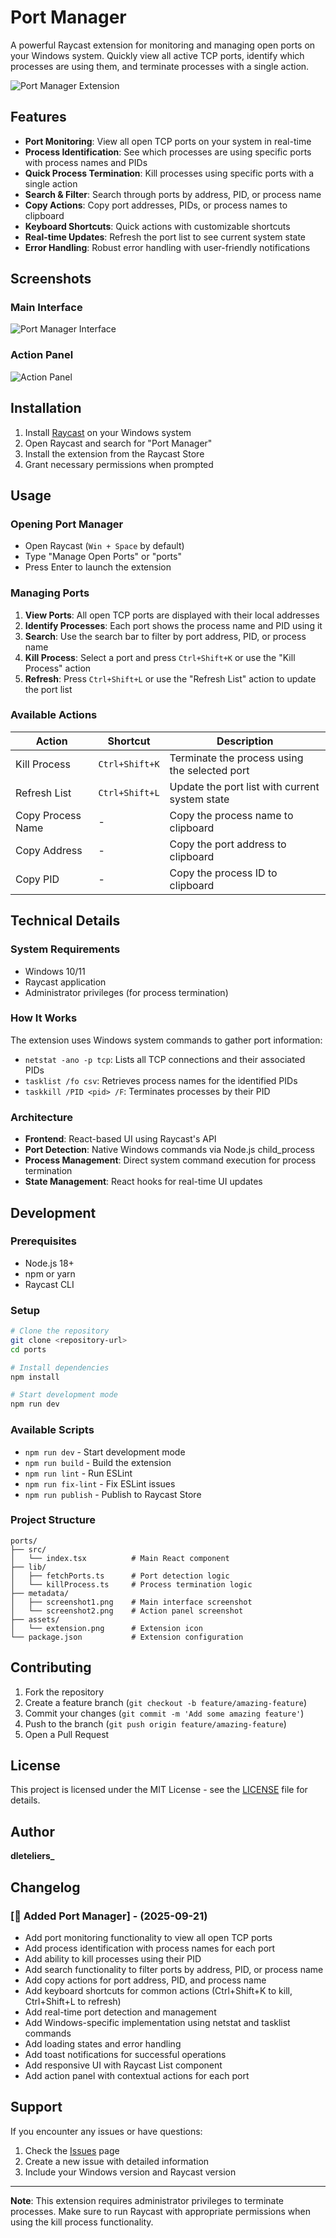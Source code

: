 # Port Manager

A powerful Raycast extension for monitoring and managing open ports on your Windows system. Quickly view all active TCP ports, identify which processes are using them, and terminate processes with a single action.

![Port Manager Extension](metadata/screenshot1.png)

## Features

- **Port Monitoring**: View all open TCP ports on your system in real-time
- **Process Identification**: See which processes are using specific ports with process names and PIDs
- **Quick Process Termination**: Kill processes using specific ports with a single action
- **Search & Filter**: Search through ports by address, PID, or process name
- **Copy Actions**: Copy port addresses, PIDs, or process names to clipboard
- **Keyboard Shortcuts**: Quick actions with customizable shortcuts
- **Real-time Updates**: Refresh the port list to see current system state
- **Error Handling**: Robust error handling with user-friendly notifications

## Screenshots

### Main Interface
![Port Manager Interface](metadata/screenshot1.png)

### Action Panel
![Action Panel](metadata/screenshot2.png)

## Installation

1. Install [Raycast](https://raycast.com/) on your Windows system
2. Open Raycast and search for "Port Manager"
3. Install the extension from the Raycast Store
4. Grant necessary permissions when prompted

## Usage

### Opening Port Manager
- Open Raycast (`Win + Space` by default)
- Type "Manage Open Ports" or "ports"
- Press Enter to launch the extension

### Managing Ports
1. **View Ports**: All open TCP ports are displayed with their local addresses
2. **Identify Processes**: Each port shows the process name and PID using it
3. **Search**: Use the search bar to filter by port address, PID, or process name
4. **Kill Process**: Select a port and press `Ctrl+Shift+K` or use the "Kill Process" action
5. **Refresh**: Press `Ctrl+Shift+L` or use the "Refresh List" action to update the port list

### Available Actions

| Action | Shortcut | Description |
|--------|----------|-------------|
| Kill Process | `Ctrl+Shift+K` | Terminate the process using the selected port |
| Refresh List | `Ctrl+Shift+L` | Update the port list with current system state |
| Copy Process Name | - | Copy the process name to clipboard |
| Copy Address | - | Copy the port address to clipboard |
| Copy PID | - | Copy the process ID to clipboard |

## Technical Details

### System Requirements
- Windows 10/11
- Raycast application
- Administrator privileges (for process termination)

### How It Works
The extension uses Windows system commands to gather port information:
- `netstat -ano -p tcp`: Lists all TCP connections and their associated PIDs
- `tasklist /fo csv`: Retrieves process names for the identified PIDs
- `taskkill /PID <pid> /F`: Terminates processes by their PID

### Architecture
- **Frontend**: React-based UI using Raycast's API
- **Port Detection**: Native Windows commands via Node.js child_process
- **Process Management**: Direct system command execution for process termination
- **State Management**: React hooks for real-time UI updates

## Development

### Prerequisites
- Node.js 18+
- npm or yarn
- Raycast CLI

### Setup
```bash
# Clone the repository
git clone <repository-url>
cd ports

# Install dependencies
npm install

# Start development mode
npm run dev
```

### Available Scripts
- `npm run dev` - Start development mode
- `npm run build` - Build the extension
- `npm run lint` - Run ESLint
- `npm run fix-lint` - Fix ESLint issues
- `npm run publish` - Publish to Raycast Store

### Project Structure
```
ports/
├── src/
│   └── index.tsx          # Main React component
├── lib/
│   ├── fetchPorts.ts      # Port detection logic
│   └── killProcess.ts     # Process termination logic
├── metadata/
│   ├── screenshot1.png    # Main interface screenshot
│   └── screenshot2.png    # Action panel screenshot
├── assets/
│   └── extension.png      # Extension icon
└── package.json           # Extension configuration
```

## Contributing

1. Fork the repository
2. Create a feature branch (`git checkout -b feature/amazing-feature`)
3. Commit your changes (`git commit -m 'Add some amazing feature'`)
4. Push to the branch (`git push origin feature/amazing-feature`)
5. Open a Pull Request

## License

This project is licensed under the MIT License - see the [LICENSE](LICENSE) file for details.

## Author

**dleteliers_**

## Changelog

### [🎂 Added Port Manager] - (2025-09-21)

- Add port monitoring functionality to view all open TCP ports
- Add process identification with process names for each port
- Add ability to kill processes using their PID
- Add search functionality to filter ports by address, PID, or process name
- Add copy actions for port address, PID, and process name
- Add keyboard shortcuts for common actions (Ctrl+Shift+K to kill, Ctrl+Shift+L to refresh)
- Add real-time port detection and management
- Add Windows-specific implementation using netstat and tasklist commands
- Add loading states and error handling
- Add toast notifications for successful operations
- Add responsive UI with Raycast List component
- Add action panel with contextual actions for each port

## Support

If you encounter any issues or have questions:
1. Check the [Issues](https://github.com/your-username/ports/issues) page
2. Create a new issue with detailed information
3. Include your Windows version and Raycast version

---

**Note**: This extension requires administrator privileges to terminate processes. Make sure to run Raycast with appropriate permissions when using the kill process functionality.

